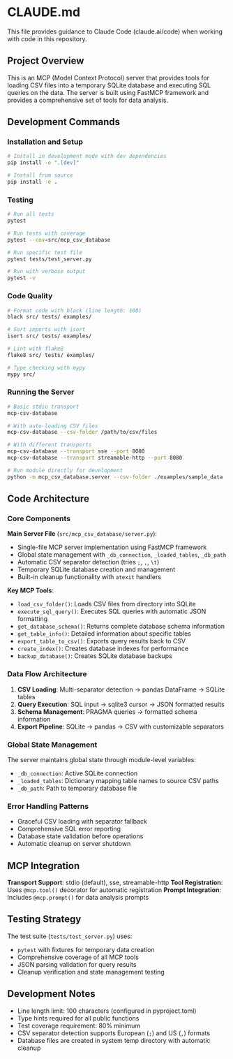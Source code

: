 # CLAUDE.md

This file provides guidance to Claude Code (claude.ai/code) when working with code in this repository.

## Project Overview

This is an MCP (Model Context Protocol) server that provides tools for loading CSV files into a temporary SQLite database and executing SQL queries on the data. The server is built using FastMCP framework and provides a comprehensive set of tools for data analysis.

## Development Commands

### Installation and Setup
```bash
# Install in development mode with dev dependencies
pip install -e ".[dev]"

# Install from source
pip install -e .
```

### Testing
```bash
# Run all tests
pytest

# Run tests with coverage
pytest --cov=src/mcp_csv_database

# Run specific test file
pytest tests/test_server.py

# Run with verbose output
pytest -v
```

### Code Quality
```bash
# Format code with black (line length: 100)
black src/ tests/ examples/

# Sort imports with isort
isort src/ tests/ examples/

# Lint with flake8
flake8 src/ tests/ examples/

# Type checking with mypy
mypy src/
```

### Running the Server
```bash
# Basic stdio transport
mcp-csv-database

# With auto-loading CSV files
mcp-csv-database --csv-folder /path/to/csv/files

# With different transports
mcp-csv-database --transport sse --port 8080
mcp-csv-database --transport streamable-http --port 8080

# Run module directly for development
python -m mcp_csv_database.server --csv-folder ./examples/sample_data
```

## Code Architecture

### Core Components

**Main Server File** (`src/mcp_csv_database/server.py`):
- Single-file MCP server implementation using FastMCP framework
- Global state management with `_db_connection`, `_loaded_tables`, `_db_path`
- Automatic CSV separator detection (tries `;`, `,`, `\t`)
- Temporary SQLite database creation and management
- Built-in cleanup functionality with `atexit` handlers

**Key MCP Tools**:
- `load_csv_folder()`: Loads CSV files from directory into SQLite
- `execute_sql_query()`: Executes SQL queries with automatic JSON formatting
- `get_database_schema()`: Returns complete database schema information
- `get_table_info()`: Detailed information about specific tables
- `export_table_to_csv()`: Exports query results back to CSV
- `create_index()`: Creates database indexes for performance
- `backup_database()`: Creates SQLite database backups

### Data Flow Architecture

1. **CSV Loading**: Multi-separator detection → pandas DataFrame → SQLite tables
2. **Query Execution**: SQL input → sqlite3 cursor → JSON formatted results
3. **Schema Management**: PRAGMA queries → formatted schema information
4. **Export Pipeline**: SQLite → pandas → CSV with customizable separators

### Global State Management

The server maintains global state through module-level variables:
- `_db_connection`: Active SQLite connection
- `_loaded_tables`: Dictionary mapping table names to source CSV paths
- `_db_path`: Path to temporary database file

### Error Handling Patterns

- Graceful CSV loading with separator fallback
- Comprehensive SQL error reporting
- Database state validation before operations
- Automatic cleanup on server shutdown

## MCP Integration

**Transport Support**: stdio (default), sse, streamable-http
**Tool Registration**: Uses `@mcp.tool()` decorator for automatic registration
**Prompt Integration**: Includes `@mcp.prompt()` for data analysis prompts

## Testing Strategy

The test suite (`tests/test_server.py`) uses:
- `pytest` with fixtures for temporary data creation
- Comprehensive coverage of all MCP tools
- JSON parsing validation for query results
- Cleanup verification and state management testing

## Development Notes

- Line length limit: 100 characters (configured in pyproject.toml)
- Type hints required for all public functions
- Test coverage requirement: 80% minimum
- CSV separator detection supports European (`;`) and US (`,`) formats
- Database files are created in system temp directory with automatic cleanup